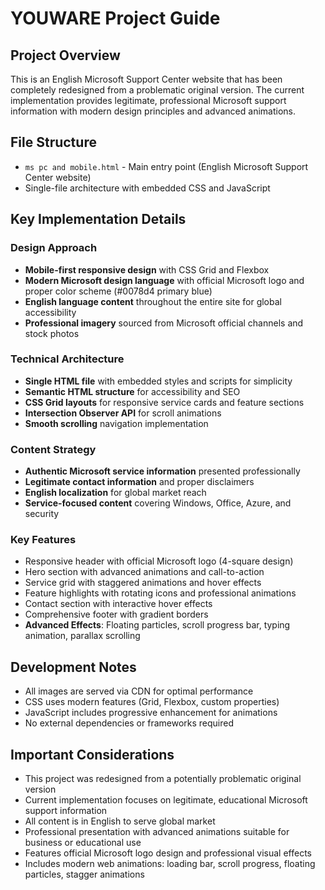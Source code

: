 # YOUWARE Project Guide

## Project Overview
This is an English Microsoft Support Center website that has been completely redesigned from a problematic original version. The current implementation provides legitimate, professional Microsoft support information with modern design principles and advanced animations.

## File Structure
- `ms pc and mobile.html` - Main entry point (English Microsoft Support Center website)
- Single-file architecture with embedded CSS and JavaScript

## Key Implementation Details

### Design Approach
- **Mobile-first responsive design** with CSS Grid and Flexbox
- **Modern Microsoft design language** with official Microsoft logo and proper color scheme (#0078d4 primary blue)
- **English language content** throughout the entire site for global accessibility
- **Professional imagery** sourced from Microsoft official channels and stock photos

### Technical Architecture
- **Single HTML file** with embedded styles and scripts for simplicity
- **Semantic HTML structure** for accessibility and SEO
- **CSS Grid layouts** for responsive service cards and feature sections
- **Intersection Observer API** for scroll animations
- **Smooth scrolling** navigation implementation

### Content Strategy
- **Authentic Microsoft service information** presented professionally
- **Legitimate contact information** and proper disclaimers
- **English localization** for global market reach
- **Service-focused content** covering Windows, Office, Azure, and security

### Key Features
- Responsive header with official Microsoft logo (4-square design)
- Hero section with advanced animations and call-to-action
- Service grid with staggered animations and hover effects
- Feature highlights with rotating icons and professional animations
- Contact section with interactive hover effects
- Comprehensive footer with gradient borders
- **Advanced Effects**: Floating particles, scroll progress bar, typing animation, parallax scrolling

## Development Notes
- All images are served via CDN for optimal performance
- CSS uses modern features (Grid, Flexbox, custom properties)
- JavaScript includes progressive enhancement for animations
- No external dependencies or frameworks required

## Important Considerations
- This project was redesigned from a potentially problematic original version
- Current implementation focuses on legitimate, educational Microsoft support information
- All content is in English to serve global market
- Professional presentation with advanced animations suitable for business or educational use
- Features official Microsoft logo design and professional visual effects
- Includes modern web animations: loading bar, scroll progress, floating particles, stagger animations